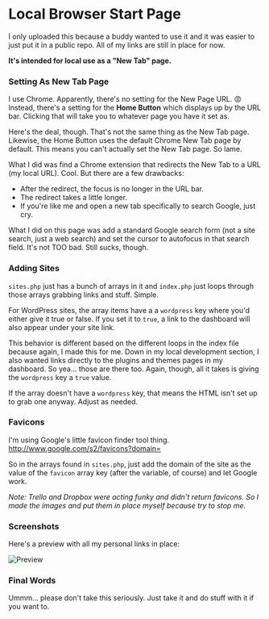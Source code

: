 # Local Browser Start Page

I only uploaded this because a buddy wanted to use it and it was easier to just put it in a public repo. All of my links are still in place for now.

**It's intended for local use as a "New Tab" page.**

### Setting As New Tab Page

I use Chrome. Apparently, there's no setting for the New Page URL. :rage: Instead, there's a setting for the **Home Button** which displays up by the URL bar. Clicking that will take you to whatever page you have it set as.

Here's the deal, though. That's not the same thing as the New Tab page. Likewise, the Home Button uses the default Chrome New Tab page by default. This means you can't actually set the New Tab page. So lame.

What I did was find a Chrome extension that redirects the New Tab to a URL (my local URL). Cool. But there are a few drawbacks:

* After the redirect, the focus is no longer in the URL bar.
* The redirect takes a little longer.
* If you're like me and open a new tab specifically to search Google, just cry.

What I did on this page was add a standard Google search form (not a site search, just a web search) and set the cursor to autofocus in that search field. It's not TOO bad. Still sucks, though.

### Adding Sites

`sites.php` just has a bunch of arrays in it and `index.php` just loops through those arrays grabbing links and stuff. Simple.

For WordPress sites, the array items have a a `wordpress` key where you'd either give it true or false. If you set it to `true`, a link to the dashboard will also appear under your site link.

This behavior is different based on the different loops in the index file because again, I made this for me. Down in my local development section, I also wanted links directly to the plugins and themes pages in my dashboard. So yea... those are there too. Again, though, all it takes is giving the `wordpress` key a `true` value.

If the array doesn't have a `wordpress` key, that means the HTML isn't set up to grab one anyway. Adjust as needed.

### Favicons

I'm using Google's little favicon finder tool thing. http://www.google.com/s2/favicons?domain=

So in the arrays found in `sites.php`, just add the domain of the site as the value of the `favicon` array key (after the variable, of course) and let Google work.

_Note: Trello and Dropbox were acting funky and didn't return favicons. So I made the images and put them in place myself because try to stop me._

### Screenshots

Here's a preview with all my personal links in place:

![Preview](http://dl.dropboxusercontent.com/s/b15iccn6turlxrq/2015-04-24%20at%2011.19%20PM.png)

### Final Words

Ummm... please don't take this seriously. Just take it and do stuff with it if you want to.
